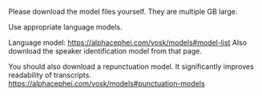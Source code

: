 Please download the model files yourself. They are multiple GB large.

Use appropriate language models.

Language model: https://alphacephei.com/vosk/models#model-list
Also download the speaker identification model from that page.

You should also download a repunctuation model. It significantly improves readability of transcripts.
https://alphacephei.com/vosk/models#punctuation-models


